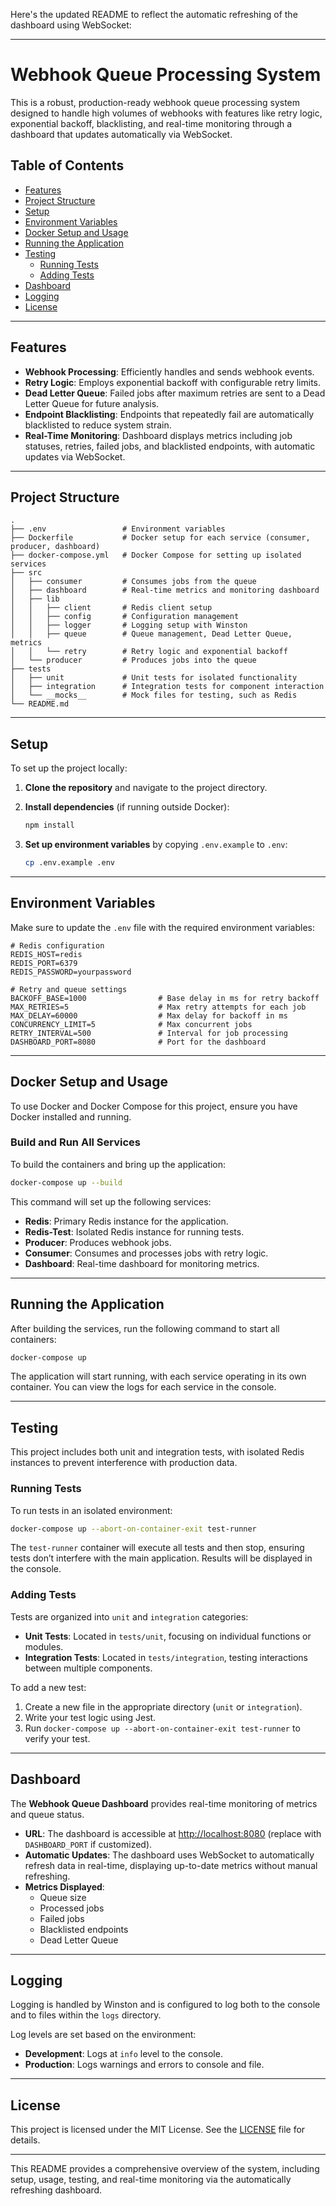 Here's the updated README to reflect the automatic refreshing of the dashboard using WebSocket:

---

# Webhook Queue Processing System

This is a robust, production-ready webhook queue processing system designed to handle high volumes of webhooks with features like retry logic, exponential backoff, blacklisting, and real-time monitoring through a dashboard that updates automatically via WebSocket.

## Table of Contents

- [Features](#features)
- [Project Structure](#project-structure)
- [Setup](#setup)
- [Environment Variables](#environment-variables)
- [Docker Setup and Usage](#docker-setup-and-usage)
- [Running the Application](#running-the-application)
- [Testing](#testing)
  - [Running Tests](#running-tests)
  - [Adding Tests](#adding-tests)
- [Dashboard](#dashboard)
- [Logging](#logging)
- [License](#license)

---

## Features

- **Webhook Processing**: Efficiently handles and sends webhook events.
- **Retry Logic**: Employs exponential backoff with configurable retry limits.
- **Dead Letter Queue**: Failed jobs after maximum retries are sent to a Dead Letter Queue for future analysis.
- **Endpoint Blacklisting**: Endpoints that repeatedly fail are automatically blacklisted to reduce system strain.
- **Real-Time Monitoring**: Dashboard displays metrics including job statuses, retries, failed jobs, and blacklisted endpoints, with automatic updates via WebSocket.

---

## Project Structure

```
.
├── .env                 # Environment variables
├── Dockerfile           # Docker setup for each service (consumer, producer, dashboard)
├── docker-compose.yml   # Docker Compose for setting up isolated services
├── src
│   ├── consumer         # Consumes jobs from the queue
│   ├── dashboard        # Real-time metrics and monitoring dashboard
│   ├── lib
│   │   ├── client       # Redis client setup
│   │   ├── config       # Configuration management
│   │   ├── logger       # Logging setup with Winston
│   │   ├── queue        # Queue management, Dead Letter Queue, metrics
│   │   └── retry        # Retry logic and exponential backoff
│   └── producer         # Produces jobs into the queue
├── tests
│   ├── unit             # Unit tests for isolated functionality
│   ├── integration      # Integration tests for component interaction
│   └── __mocks__        # Mock files for testing, such as Redis
└── README.md
```

---

## Setup

To set up the project locally:

1. **Clone the repository** and navigate to the project directory.

2. **Install dependencies** (if running outside Docker):
   ```bash
   npm install
   ```

3. **Set up environment variables** by copying `.env.example` to `.env`:
   ```bash
   cp .env.example .env
   ```

---

## Environment Variables

Make sure to update the `.env` file with the required environment variables:

```env
# Redis configuration
REDIS_HOST=redis
REDIS_PORT=6379
REDIS_PASSWORD=yourpassword

# Retry and queue settings
BACKOFF_BASE=1000                # Base delay in ms for retry backoff
MAX_RETRIES=5                    # Max retry attempts for each job
MAX_DELAY=60000                  # Max delay for backoff in ms
CONCURRENCY_LIMIT=5              # Max concurrent jobs
RETRY_INTERVAL=500               # Interval for job processing
DASHBOARD_PORT=8080              # Port for the dashboard
```

---

## Docker Setup and Usage

To use Docker and Docker Compose for this project, ensure you have Docker installed and running.

### Build and Run All Services

To build the containers and bring up the application:

```bash
docker-compose up --build
```

This command will set up the following services:

- **Redis**: Primary Redis instance for the application.
- **Redis-Test**: Isolated Redis instance for running tests.
- **Producer**: Produces webhook jobs.
- **Consumer**: Consumes and processes jobs with retry logic.
- **Dashboard**: Real-time dashboard for monitoring metrics.

---

## Running the Application

After building the services, run the following command to start all containers:

```bash
docker-compose up
```

The application will start running, with each service operating in its own container. You can view the logs for each service in the console.

---

## Testing

This project includes both unit and integration tests, with isolated Redis instances to prevent interference with production data.

### Running Tests

To run tests in an isolated environment:

```bash
docker-compose up --abort-on-container-exit test-runner
```

The `test-runner` container will execute all tests and then stop, ensuring tests don’t interfere with the main application. Results will be displayed in the console.

### Adding Tests

Tests are organized into `unit` and `integration` categories:

- **Unit Tests**: Located in `tests/unit`, focusing on individual functions or modules.
- **Integration Tests**: Located in `tests/integration`, testing interactions between multiple components.

To add a new test:
1. Create a new file in the appropriate directory (`unit` or `integration`).
2. Write your test logic using Jest.
3. Run `docker-compose up --abort-on-container-exit test-runner` to verify your test.

---

## Dashboard

The **Webhook Queue Dashboard** provides real-time monitoring of metrics and queue status.

- **URL**: The dashboard is accessible at [http://localhost:8080](http://localhost:8080) (replace with `DASHBOARD_PORT` if customized).
- **Automatic Updates**: The dashboard uses WebSocket to automatically refresh data in real-time, displaying up-to-date metrics without manual refreshing.
- **Metrics Displayed**:
  - Queue size
  - Processed jobs
  - Failed jobs
  - Blacklisted endpoints
  - Dead Letter Queue

---

## Logging

Logging is handled by Winston and is configured to log both to the console and to files within the `logs` directory.

Log levels are set based on the environment:
- **Development**: Logs at `info` level to the console.
- **Production**: Logs warnings and errors to console and file.

---

## License

This project is licensed under the MIT License. See the [LICENSE](LICENSE) file for details.

---

This README provides a comprehensive overview of the system, including setup, usage, testing, and real-time monitoring via the automatically refreshing dashboard.
